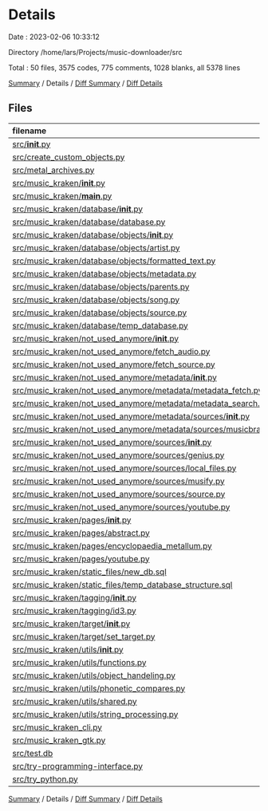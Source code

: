 # Details

Date : 2023-02-06 10:33:12

Directory /home/lars/Projects/music-downloader/src

Total : 50 files,  3575 codes, 775 comments, 1028 blanks, all 5378 lines

[Summary](results.md) / Details / [Diff Summary](diff.md) / [Diff Details](diff-details.md)

## Files
| filename | language | code | comment | blank | total |
| :--- | :--- | ---: | ---: | ---: | ---: |
| [src/__init__.py](/src/__init__.py) | Python | 0 | 0 | 1 | 1 |
| [src/create_custom_objects.py](/src/create_custom_objects.py) | Python | 80 | 3 | 18 | 101 |
| [src/metal_archives.py](/src/metal_archives.py) | Python | 45 | 6 | 17 | 68 |
| [src/music_kraken/__init__.py](/src/music_kraken/__init__.py) | Python | 63 | 26 | 33 | 122 |
| [src/music_kraken/__main__.py](/src/music_kraken/__main__.py) | Python | 3 | 2 | 3 | 8 |
| [src/music_kraken/database/__init__.py](/src/music_kraken/database/__init__.py) | Python | 18 | 0 | 5 | 23 |
| [src/music_kraken/database/database.py](/src/music_kraken/database/old_database.py) | Python | 429 | 112 | 111 | 652 |
| [src/music_kraken/database/objects/__init__.py](/src/music_kraken/objects/__init__.py) | Python | 20 | 0 | 7 | 27 |
| [src/music_kraken/database/objects/artist.py](/src/music_kraken/objects/artist.py) | Python | 18 | 0 | 5 | 23 |
| [src/music_kraken/database/objects/formatted_text.py](/src/music_kraken/objects/formatted_text.py) | Python | 48 | 57 | 16 | 121 |
| [src/music_kraken/database/objects/metadata.py](/src/music_kraken/objects/metadata.py) | Python | 251 | 68 | 61 | 380 |
| [src/music_kraken/database/objects/parents.py](/src/music_kraken/objects/parents.py) | Python | 40 | 8 | 19 | 67 |
| [src/music_kraken/database/objects/song.py](/src/music_kraken/objects/song.py) | Python | 323 | 64 | 85 | 472 |
| [src/music_kraken/database/objects/source.py](/src/music_kraken/objects/source.py) | Python | 116 | 38 | 41 | 195 |
| [src/music_kraken/database/temp_database.py](/src/music_kraken/database/temp_database.py) | Python | 12 | 0 | 8 | 20 |
| [src/music_kraken/not_used_anymore/__init__.py](/src/music_kraken/not_used_anymore/__init__.py) | Python | 0 | 0 | 3 | 3 |
| [src/music_kraken/not_used_anymore/fetch_audio.py](/src/music_kraken/not_used_anymore/fetch_audio.py) | Python | 75 | 12 | 20 | 107 |
| [src/music_kraken/not_used_anymore/fetch_source.py](/src/music_kraken/not_used_anymore/fetch_source.py) | Python | 54 | 1 | 16 | 71 |
| [src/music_kraken/not_used_anymore/metadata/__init__.py](/src/music_kraken/not_used_anymore/metadata/__init__.py) | Python | 6 | 0 | 2 | 8 |
| [src/music_kraken/not_used_anymore/metadata/metadata_fetch.py](/src/music_kraken/not_used_anymore/metadata/metadata_fetch.py) | Python | 257 | 24 | 65 | 346 |
| [src/music_kraken/not_used_anymore/metadata/metadata_search.py](/src/music_kraken/not_used_anymore/metadata/metadata_search.py) | Python | 253 | 40 | 72 | 365 |
| [src/music_kraken/not_used_anymore/metadata/sources/__init__.py](/src/music_kraken/not_used_anymore/metadata/sources/__init__.py) | Python | 3 | 0 | 2 | 5 |
| [src/music_kraken/not_used_anymore/metadata/sources/musicbrainz.py](/src/music_kraken/not_used_anymore/metadata/sources/musicbrainz.py) | Python | 42 | 6 | 12 | 60 |
| [src/music_kraken/not_used_anymore/sources/__init__.py](/src/music_kraken/not_used_anymore/sources/__init__.py) | Python | 0 | 0 | 1 | 1 |
| [src/music_kraken/not_used_anymore/sources/genius.py](/src/music_kraken/not_used_anymore/sources/genius.py) | Python | 115 | 16 | 42 | 173 |
| [src/music_kraken/not_used_anymore/sources/local_files.py](/src/music_kraken/not_used_anymore/sources/local_files.py) | Python | 40 | 0 | 18 | 58 |
| [src/music_kraken/not_used_anymore/sources/musify.py](/src/music_kraken/not_used_anymore/sources/musify.py) | Python | 136 | 9 | 37 | 182 |
| [src/music_kraken/not_used_anymore/sources/source.py](/src/music_kraken/not_used_anymore/sources/source.py) | Python | 11 | 5 | 8 | 24 |
| [src/music_kraken/not_used_anymore/sources/youtube.py](/src/music_kraken/not_used_anymore/sources/youtube.py) | Python | 71 | 4 | 24 | 99 |
| [src/music_kraken/pages/__init__.py](/src/music_kraken/pages/__init__.py) | Python | 7 | 0 | 5 | 12 |
| [src/music_kraken/pages/abstract.py](/src/music_kraken/pages/abstract.py) | Python | 70 | 68 | 27 | 165 |
| [src/music_kraken/pages/encyclopaedia_metallum.py](/src/music_kraken/pages/encyclopaedia_metallum.py) | Python | 299 | 60 | 76 | 435 |
| [src/music_kraken/pages/youtube.py](/src/music_kraken/pages/youtube.py) | Python | 25 | 16 | 6 | 47 |
| [src/music_kraken/static_files/new_db.sql](/src/music_kraken/static_files/new_db.sql) | SQLite | 72 | 0 | 10 | 82 |
| [src/music_kraken/static_files/temp_database_structure.sql](/src/music_kraken/static_files/temp_database_structure.sql) | SQLite | 135 | 0 | 10 | 145 |
| [src/music_kraken/tagging/__init__.py](/src/music_kraken/tagging/__init__.py) | Python | 8 | 0 | 2 | 10 |
| [src/music_kraken/tagging/id3.py](/src/music_kraken/tagging/id3.py) | Python | 51 | 4 | 20 | 75 |
| [src/music_kraken/target/__init__.py](/src/music_kraken/target/__init__.py) | Python | 4 | 0 | 2 | 6 |
| [src/music_kraken/target/set_target.py](/src/music_kraken/target/set_target.py) | Python | 37 | 7 | 18 | 62 |
| [src/music_kraken/utils/__init__.py](/src/music_kraken/utils/__init__.py) | Python | 1 | 1 | 1 | 3 |
| [src/music_kraken/utils/functions.py](/src/music_kraken/utils/functions.py) | Python | 3 | 0 | 1 | 4 |
| [src/music_kraken/utils/object_handeling.py](/src/music_kraken/utils/object_handeling.py) | Python | 19 | 0 | 6 | 25 |
| [src/music_kraken/utils/phonetic_compares.py](/src/music_kraken/utils/phonetic_compares.py) | Python | 39 | 2 | 17 | 58 |
| [src/music_kraken/utils/shared.py](/src/music_kraken/utils/shared.py) | Python | 62 | 3 | 10 | 75 |
| [src/music_kraken/utils/string_processing.py](/src/music_kraken/utils/string_processing.py) | Python | 2 | 5 | 2 | 9 |
| [src/music_kraken_cli.py](/src/music_kraken_cli.py) | Python | 91 | 9 | 32 | 132 |
| [src/music_kraken_gtk.py](/src/music_kraken_gtk.py) | Python | 3 | 0 | 2 | 5 |
| [src/test.db](/src/test.db) | Database | 91 | 0 | 1 | 92 |
| [src/try-programming-interface.py](/src/try-programming-interface.py) | Python | 14 | 98 | 22 | 134 |
| [src/try_python.py](/src/try_python.py) | Python | 13 | 1 | 6 | 20 |

[Summary](results.md) / Details / [Diff Summary](diff.md) / [Diff Details](diff-details.md)
